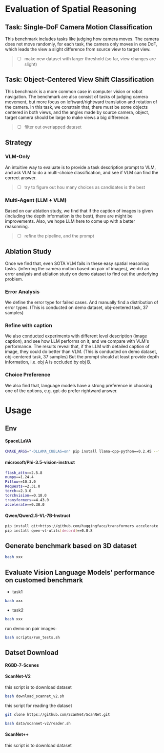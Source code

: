 # Evaluation of Spatial Reasoning
## Task: Single-DoF Camera Motion Classification
This benchmark includes tasks like judging how camera moves. The camera does not move randomly, for each task, the camera only moves in one DoF, which leads the view a slight difference from source view to target view.
> - [ ] make new dataset with larger threshold (so far, view changes are slight)
## Task: Object-Centered View Shift Classification
This benchmark is a more common case in computer vision or robot navigation. The benchmark are also consist of tasks of judging camera movement, but more focus on leftward/rightward translation and rotation of the camera. In this task, we constrain that, there must be some objects centered in both views, and the angles made by source camera, object, target camera should be large to make views a big difference.
> - [ ] filter out overlapped dataset
## Strategy
### VLM-Only
An intuitive way to evaluate is to provide a task description prompt to VLM, and ask VLM to do a multi-choice classification, and see if VLM can find the correct answer.
> - [ ] try to figure out hou many choices as candidates is the best
### Multi-Agent (LLM + VLM)
Based on our ablation study, we find that if the caption of images is given (including the depth information is the best), there are might be improvements. Also, we hope LLM here to come up with a better reasonning.
> - [ ] refine the pipeline, and the prompt
## Ablation Study
Once we find that, even SOTA VLM fails in these easy spatial reasoning tasks. (inferring the camera motion based on pair of images), we did an error analysis and ablation study on demo dataset to find out the underlying problem.
### Error Analysis
We define the error type for failed cases. And manually find a distribution of error types. (This is conducted on demo dataset, obj-centered task, 37 samples)
### Refine with caption
We also conducted experiments with different level description (image caption), and see how LLM performs on it, and we compare with VLM's performance. The results reveal that, if the LLM with detailed caption of image, they could do better than VLM. (This is conducted on demo dataset, obj-centered task, 37 samples) But the prompt should at least provide depth information, i.e. obj A is occluded by obj B.
### Choice Preference
We also find that, language models have a strong preference in choosing one of the options, e.g. gpt-do prefer rightward answer.
# Usage
## Env
#### SpaceLLaVA
```bash
CMAKE_ARGS="-DLLAMA_CUBLAS=on" pip install llama-cpp-python==0.2.45 --force-reinstall --no-cache-dir
```
#### microsoft/Phi-3.5-vision-instruct
```bash
flash_attn==2.5.8
numpy==1.24.4
Pillow==10.3.0
Requests==2.31.0
torch==2.3.0
torchvision==0.18.0
transformers==4.43.0
accelerate==0.30.0
```
#### Qwen/Qwen2.5-VL-7B-Instruct
```bash
pip install git+https://github.com/huggingface/transformers accelerate
pip install qwen-vl-utils[decord]==0.0.8
```

## Generate benchmark based on 3D dataset
```bash
bash xxx
```
## Evaluate Vision Language Models' performance on customed benchmark
- task1
```bash
bash xxx
```
- task2
```bash
bash xxx
```

run demo on pair images:
```bash
bash scripts/run_tests.sh
```

## Datset Download
#### RGBD-7-Scenes
#### ScanNet-V2
this script is to download dataset
```bash
bash download_scannet_v2.sh
```

this script for reading the dataset
```bash
git clone https://github.com/ScanNet/ScanNet.git
```

```bash
bash data/scannet-v2/reader.sh 
```
#### ScanNet++
this script is to download dataset

